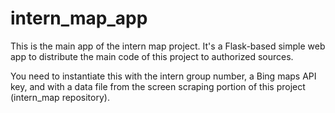 intern_map_app
==============

This is the main app of the intern map project.  It's a Flask-based
simple web app to distribute the main code of this project to
authorized sources.

You need to instantiate this with the intern group number, a Bing maps
API key, and with a data file from the screen scraping portion of this
project (intern_map repository).
